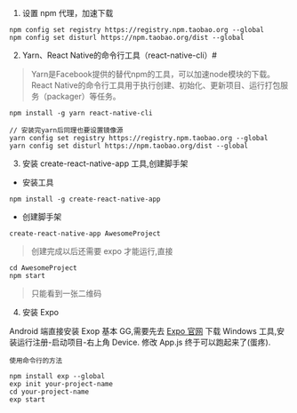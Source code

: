 1. 设置 npm 代理，加速下载

```
npm config set registry https://registry.npm.taobao.org --global
npm config set disturl https://npm.taobao.org/dist --global
```

2. Yarn、React Native的命令行工具（react-native-cli）#

> Yarn是Facebook提供的替代npm的工具，可以加速node模块的下载。React Native的命令行工具用于执行创建、初始化、更新项目、运行打包服务（packager）等任务。

```
npm install -g yarn react-native-cli
```



```
// 安装完yarn后同理也要设置镜像源
yarn config set registry https://registry.npm.taobao.org --global
yarn config set disturl https://npm.taobao.org/dist --global
```

3. 安装 create-react-native-app 工具,创建脚手架

- 安装工具
```
npm install -g create-react-native-app
```

- 创建脚手架

```
create-react-native-app AwesomeProject

```

>创建完成以后还需要 expo 才能运行,直接

```
cd AwesomeProject
npm start
```
>只能看到一张二维码

4. 安装 Expo
 
Android 端直接安装 Exop 基本 GG,需要先去 [Expo 官网](https://expo.io/) 下载 Windows 工具,安装运行注册-启动项目-右上角 Device.
修改 App.js 终于可以跑起来了(蛋疼).

`使用命令行的方法`

```
npm install exp --global
exp init your-project-name
cd your-project-name
exp start
```


